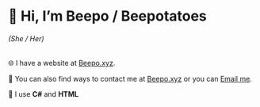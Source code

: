 # 👋 Hi, I’m Beepo / Beepotatoes 
###### *(She / Her)*


 🌐 I have a website at [Beepo.xyz](https://Beepo.xyz).

 💌 You can also find ways to contact me at [Beepo.xyz](https://Beepo.xyz) or you can [Email me](mailto:Beepotatoes@gmail.com).
 
 💾 I use **C#** and **HTML**

<!---
Beepotatoes/Beepotatoes is a ✨ special ✨ repository because its `README.md` (this file) appears on your GitHub profile.
You can click the Preview link to take a look at your changes.
--->
